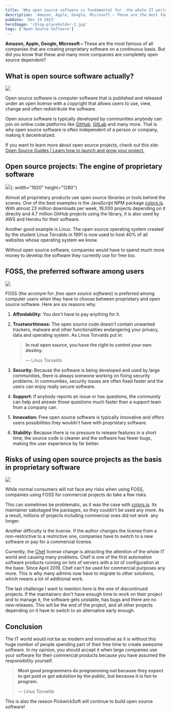 ```yaml
---
title: 'Why open source software is fundamental for  the whole IT world'
description: 'Amazon, Apple, Google, Microsoft – These are the most famous of all companies that are creating proprietary software on a continuous basis. But did you know that these and many more companies are completely open source dependent?'
pubDate: 'Dec 19 2023'
heroImage: '/blog-placeholder-2.jpg'
tags: ['Open Source Software']
---
```


**Amazon, Apple, Google, Microsoft –** These are the most famous of all companies that are creating proprietary software
on a continuous basis. But did you know that these and many more companies are completely open source dependent?

## What is open source software actually?

![](/uploads/question-mark-2492009-1920.jpg)

Open source software is computer software that is published and released under an open license with a copyright that
allows users to use, view, change and often redistribute the software.

Open source software is typically developed by communities anybody can join on online code platforms
like [GitHub](https://github.com), [GitLab](https://about.gitlab.com/) and many more. That is why open source software
is often independent of a person or company, making it decentralized.

If you want to learn more about open source projects, check out this
site: [Open Source Guides \| Learn how to launch and grow your project.](https://opensource.guide/)

## Open source projects: The engine of proprietary software

![](/uploads/startup-594090-1920.jpg){: width="1920" height="1280"}

Almost all proprietary products use open source libraries or tools behind the scenes. One of the best examples is the
JavaScript NPM package [colors.js](https://github.com/Marak/colors.js). With almost 23 million downloads per week,
19,000 projects depending on it directly and 4.7 million GitHub projects using the library, it is also used by AWS and
Heroku for their software.

Another good example is Linux. The open source operating system created by the student Linus Torvalds in 1991 is now
used to host 40% of all websites whose operating system we know.

Without open source software, companies would have to spend much more money to develop the software they currently use
for free too.

## FOSS, the preferred software among users

![](/uploads/security-265130-1920.jpg)

FOSS (the acronym for: _free open source software_) is preferred among computer users when they have to choose between
proprietary and open source software. Here are six reasons why:

1. **Affordability:** You don't have to pay anything for it.
2. **Trustworthiness:** The open source code doesn't contain unwanted trackers, malware and other functionalities
   endangering your privacy, data and operating system. As Linus Torvalds put in:

   > **In real open source, you have the right to control your own destiny.**
   >
   > — Linus Torvalds

3. **Security:** Because the software is being developed and used by large communities, there is always someone working
   on fixing security problems. In communities, security issues are often fixed faster and the users can enjoy really
   secure software.
4. **Support:** If anybody reports an issue or has questions, the community can help and answer those questions much
   faster than a support team from a company can.
5. **Innovation:** Free open source software is typically innovative and offers users possibilities they wouldn't have
   with proprietary software.
6. **Stability:** Because there is no pressure to release features in a short time, the source code is cleaner and the
   software has fewer bugs, making the user experience by far better.

## Risks of using open source projects as the basis in proprietary software

![](/uploads/investing-4013413-1920.jpg)

While normal consumers will not face any risks when using FOSS, companies using FOSS for commercial projects do take a
few risks.

This can sometimes be problematic, as it was the case with [colors.js](https://github.com/Marak/colors.js). Its
maintainer sabotaged the packages, so they couldn't be used any more. As a result, millions of projects including
commercial ones did not work&nbsp; any longer.

Another difficulty is the license. If the author changes the license from a non-restrictive to a restrictive one,
companies have to switch to a new software or pay for a commercial license.

Currently, the [Chef](https://www.chef.io/) license change is attracting the attention of the whole IT world and causing
many problems. Chef is one of the first automation software products running on lots of servers with a lot of
configuration at the base. Since April 2019, Chef can't be used for commercial purposes any more. This is why many
admins now have to migrate to other solutions, which means a lot of additional work.

The last challenge I want to mention here is the one of discontinued projects. If the maintainers don't have enough time
to work on their project and to manage it, the software gets unstable, has bugs and there are no new releases. This will
be the end of the project, and all other projects depending on it have to switch to an alternative early enough.

## Conclusion

The IT world would not be as modern and innovative as it is without this huge number of people spending part of their
free time to create awesome software. In my opinion, you should accept it when large companies use your software for
their commercial products because you have assumed the responsibility yourself.

> **Most good programmers do programming not because they expect to get paid or get adulation by the public, but because
> it is fun to program.**
>
> — Linus Torvalds

This is also the reason PickwickSoft will continue to build open source software\!
